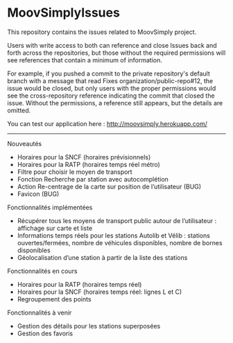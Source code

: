 MoovSimplyIssues
================

This repository contains the issues related to MoovSimply project.

Users with write access to both can reference and close Issues back and forth across the repositories, but those without the required permissions will see references that contain a minimum of information.

For example, if you pushed a commit to the private repository's default branch with a message that read Fixes organization/public-repo#12, the issue would be closed, but only users with the proper permissions would see the cross-repository reference indicating the commit that closed the issue. Without the permissions, a reference still appears, but the details are omitted. 




You can test our application here : http://moovsimply.herokuapp.com/

-------------------------------------------------------------------------------

Nouveautés
- Horaires pour la SNCF (horaires prévisionnels)
- Horaires pour la RATP (horaires temps réel métro)
- Filtre pour choisir le moyen de transport
- Fonction Recherche par station avec autocomplétion
- Action Re-centrage de la carte sur position de l’utilisateur (BUG)
- Favicon (BUG)

Fonctionnalités implémentées
- Récupérer tous les moyens de transport public autour de l’utilisateur : affichage sur carte et liste
- Informations temps réels pour les stations Autolib et Vélib : stations ouvertes/fermées, nombre de véhicules disponibles, nombre de bornes disponibles
- Géolocalisation d’une station à partir de la liste des stations

Fonctionnalités en cours
- Horaires pour la RATP (horaires temps réel)
- Horaires pour la SNCF (horaires temps réel: lignes L et C)
- Regroupement des points

Fonctionnalités à venir
- Gestion des détails pour les stations superposées
- Gestion des favoris
